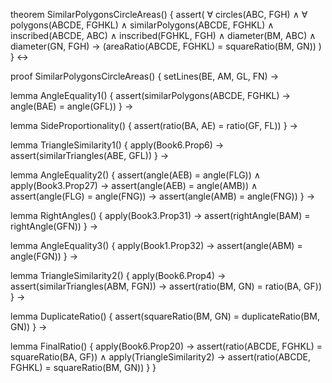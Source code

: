 theorem SimilarPolygonsCircleAreas() {
  assert(
    ∀ circles(ABC, FGH) ∧
    ∀ polygons(ABCDE, FGHKL) ∧
    similarPolygons(ABCDE, FGHKL) ∧
    inscribed(ABCDE, ABC) ∧
    inscribed(FGHKL, FGH) ∧
    diameter(BM, ABC) ∧
    diameter(GN, FGH) →
    (areaRatio(ABCDE, FGHKL) = squareRatio(BM, GN))
  )
} ↔

proof SimilarPolygonsCircleAreas() {
  setLines(BE, AM, GL, FN) →
  
  lemma AngleEquality1() {
    assert(similarPolygons(ABCDE, FGHKL) →
    angle(BAE) = angle(GFL))
  } →
  
  lemma SideProportionality() {
    assert(ratio(BA, AE) = ratio(GF, FL))
  } →
  
  lemma TriangleSimilarity1() {
    apply(Book6.Prop6) →
    assert(similarTriangles(ABE, GFL))
  } →
  
  lemma AngleEquality2() {
    assert(angle(AEB) = angle(FLG)) ∧
    apply(Book3.Prop27) →
    assert(angle(AEB) = angle(AMB)) ∧
    assert(angle(FLG) = angle(FNG)) →
    assert(angle(AMB) = angle(FNG))
  } →
  
  lemma RightAngles() {
    apply(Book3.Prop31) →
    assert(rightAngle(BAM) = rightAngle(GFN))
  } →
  
  lemma AngleEquality3() {
    apply(Book1.Prop32) →
    assert(angle(ABM) = angle(FGN))
  } →
  
  lemma TriangleSimilarity2() {
    apply(Book6.Prop4) →
    assert(similarTriangles(ABM, FGN)) →
    assert(ratio(BM, GN) = ratio(BA, GF))
  } →
  
  lemma DuplicateRatio() {
    assert(squareRatio(BM, GN) = duplicateRatio(BM, GN))
  } →
  
  lemma FinalRatio() {
    apply(Book6.Prop20) →
    assert(ratio(ABCDE, FGHKL) = squareRatio(BA, GF)) ∧
    apply(TriangleSimilarity2) →
    assert(ratio(ABCDE, FGHKL) = squareRatio(BM, GN))
  }
}